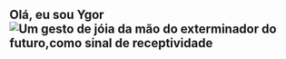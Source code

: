 ## Olá, eu sou Ygor ![Um gesto de jóia da mão do exterminador do futuro,como sinal de receptividade](https://myoctocat.com/assets/images/base-octocat.svg](https://www.google.com/url?sa=i&url=https%3A%2F%2Fgifer.com%2Ffr%2F3WWq&psig=AOvVaw1QRrHM5i4JJZ1WA1v6FY87&ust=1761259420403000&source=images&cd=vfe&opi=89978449&ved=0CBQQjRxqFwoTCJjC-fXwuJADFQAAAAAdAAAAABAh))

